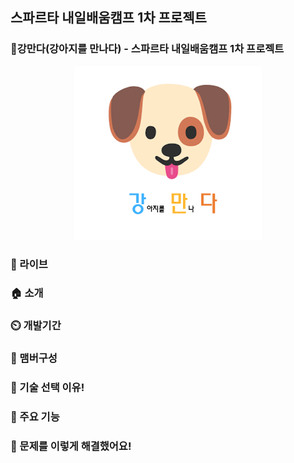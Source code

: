 ## 스파르타 내일배움캠프 1차 프로젝트
### 🐶강만다(강아지를 만나다) - 스파르타 내일배움캠프 1차 프로젝트

<p align='center'>
  <img src="./static/logo.png" width="300px" />
</p>


### 🔗 라이브

### 🏠 소개

### ⏲️ 개발기간

### 🧙 맴버구성

### 📌 기술 선택 이유!

### 📌 주요 기능

### 📌 문제를 이렇게 해결했어요!
